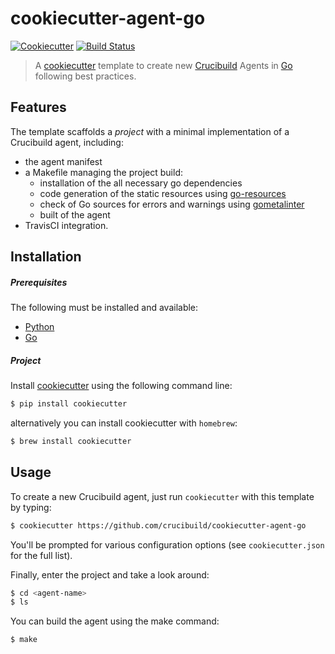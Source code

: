 cookiecutter-agent-go
=====================
[![Cookiecutter](https://img.shields.io/badge/generator-cookiecutter-5aadbb.svg?style=flat)](http://yeoman.io)
[![Build Status](https://travis-ci.org/crucibuild/cookiecutter-agent-go.svg?branch=master)](https://travis-ci.org/crucibuild/cookiecutter-agent-go)

> A [cookiecutter] template to create new [Crucibuild] Agents in [Go] following best practices.

## Features

The template scaffolds a _project_ with a minimal implementation of a Crucibuild agent, including:

 * the agent manifest
 * a Makefile managing the project build:
    * installation of the all necessary go dependencies
    * code generation of the static resources using [go-resources](https://github.com/omeid/go-resources/cmd/resources)
    * check of Go sources for errors and warnings using [gometalinter](https://github.com/alecthomas/gometalinter)
    * built of the agent
 * TravisCI integration.

## Installation

##### Prerequisites

The following must be installed and available:

- [Python]
- [Go]

##### Project
 
Install [cookiecutter] using the following command line:

```sh
$ pip install cookiecutter
```

alternatively you can install cookiecutter with `homebrew`:

```sh
$ brew install cookiecutter
```

## Usage

To create a new Crucibuild agent, just run `cookiecutter` with this template by typing:

```sh
$ cookiecutter https://github.com/crucibuild/cookiecutter-agent-go
```

You'll be prompted for various configuration options (see `cookiecutter.json` for the full list).

Finally, enter the project and take a look around:

```sh
$ cd <agent-name>
$ ls
```

You can build the agent using the make command:
```sh
$ make
```

[Python]: https://www.python.org/
[Go]: https://golang.org/
[cookiecutter]: https://github.com/audreyr/cookiecutter
[Crucibuild]: https://github.com/crucibuild
